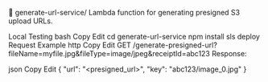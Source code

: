🔐 generate-url-service/
Lambda function for generating presigned S3 upload URLs.

Local Testing
bash
Copy
Edit
cd generate-url-service
npm install
sls deploy
Request Example
http
Copy
Edit
GET /generate-presigned-url?fileName=myfile.jpg&fileType=image/jpeg&receiptId=abc123
Response:

json
Copy
Edit
{
  "url": "<presigned_url>",
  "key": "abc123/image_0.jpg"
}
